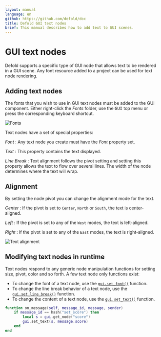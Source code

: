 ```yaml
---
layout: manual
language: en
github: https://github.com/defold/doc
title: Defold GUI text nodes
brief: This manual describes how to add text to GUI scenes.
---
```


# GUI text nodes

Defold supports a specific type of GUI node that allows text to be rendered in a GUI scene. Any font resource added to a project can be used for text node rendering.

## Adding text nodes

The fonts that you wish to use in GUI text nodes must be added to the GUI component. Either right-click the *Fonts* folder, use the <kbd>GUI</kbd> top menu or press the corresponding keyboard shortcut.

![Fonts](../images/gui-text/fonts.png)

Text nodes have a set of special properties:

*Font*
: Any text node you create must have the *Font* property set.

*Text*
: This property contains the text displayed.

*Line Break*
: Text alignment follows the pivot setting and setting this property allows the text to flow over several lines. The width of the node determines where the text will wrap.

## Alignment

By setting the node pivot you can change the alignment mode for the text.

*Center*
: If the pivot is set to `Center`, `North` or `South`, the text is center-aligned.

*Left*
: If the pivot is set to any of the `West` modes, the text is left-aligned.

*Right*
: If the pivot is set to any of the `East` modes, the text is right-aligned.

![Text alignment](../images/gui-text/align.png)

## Modifying text nodes in runtime

Text nodes respond to any generic node manipulation functions for setting size, pivot, color and so forth. A few text node only functions exist:

* To change the font of a text node, use the [`gui.set_font()`](/ref/gui/#gui.set_font) function.
* To change the line break behavior of a text node, use the [`gui.set_line_break()`](/ref/gui/#gui.set_line_break) function.
* To change the content of a text node, use the [`gui.set_text()`](/ref/gui/#gui.set_text) function.

```lua
function on_message(self, message_id, message, sender)
    if message_id == hash("set_score") then
        local s = gui.get_node("score")
        gui.set_text(s, message.score)
    end
end
```


